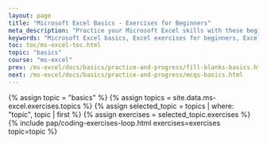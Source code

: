 ```yaml
---
layout: page
title: "Microsoft Excel Basics - Exercises for Beginners"
meta_description: "Practice your Microsoft Excel skills with these beginner-friendly exercises. Learn how to insert, delete, rename, hide, and unhide worksheets to strengthen your understanding of Excel basics."
keywords: "Microsoft Excel basics, Excel exercises for beginners, Excel worksheet management, insert worksheet, delete worksheet, rename worksheet, hide worksheet, unhide worksheet, Excel workbook practice, beginner Excel skills"
toc: toc/ms-excel-toc.html
topic: "basics"
course: "ms-excel"
prev: /ms-excel/docs/basics/practice-and-progress/fill-blanks-basics.html
next: /ms-excel/docs/basics/practice-and-progress/mcqs-basics.html
---
```


{% assign topic = "basics" %}
{% assign topics = site.data.ms-excel.exercises.topics %}
{% assign selected_topic = topics | where: "topic", topic | first %}
{% assign exercises = selected_topic.exercises %}
{% include pap/coding-exercises-loop.html exercises=exercises topic=topic %}
